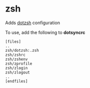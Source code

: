zsh
===

Adds [dotzsh][1] configuration

To use, add the following to **dotsyncrc**

    [files]
    ..
    zsh/dotzsh:.zsh
    zsh/zshrc
    zsh/zshenv
    zsh/zprofile
    zsh/zlogin
    zsh/zlogout
    ..
    [endfiles]

[1]: https://github.com/dotphiles/dotzsh

